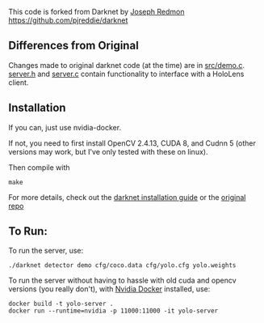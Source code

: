This code is forked from Darknet by [Joseph Redmon](https://github.com/pjreddie)   
https://github.com/pjreddie/darknet

## Differences from Original
Changes made to original darknet code (at the time) are in [src/demo.c](src/demo.c).  
[server.h](src/server.h) and [server.c](src/server.c) contain functionality to interface with a HoloLens client.

## Installation
If you can, just use nvidia-docker. 

If not, you need to first install OpenCV 2.4.13, CUDA 8, and Cudnn 5 (other versions may work, but I've only tested with these on linux). 

Then compile with 
```
make
```

For more details, check out the [darknet installation guide](https://pjreddie.com/darknet/install/) or the [original repo](https://github.com/pjreddie/darknet)

## To Run:

To run the server, use:  
```
./darknet detector demo cfg/coco.data cfg/yolo.cfg yolo.weights
```
To run the server without having to hassle with old cuda and opencv versions (you really don't), with [Nvidia Docker](https://github.com/NVIDIA/nvidia-docker) installed, use:
```
docker build -t yolo-server .
docker run --runtime=nvidia -p 11000:11000 -it yolo-server
```
